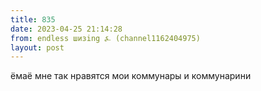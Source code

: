 ```yaml
---
title: 835
date: 2023-04-25 21:14:28
from: endless шизing ⍼ (channel1162404975)
layout: post
---
```


ёмаё мне так нравятся мои коммунары и коммунарини
